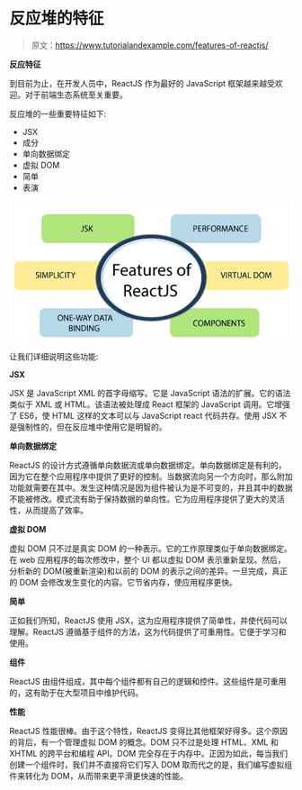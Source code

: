 # 反应堆的特征

> 原文：<https://www.tutorialandexample.com/features-of-reactjs/>

**反应特征**

到目前为止，在开发人员中，ReactJS 作为最好的 JavaScript 框架越来越受欢迎。对于前端生态系统至关重要。

反应堆的一些重要特征如下:

*   JSX
*   成分
*   单向数据绑定
*   虚拟 DOM
*   简单
*   表演

![Features of ReactJS](img/584ffd2afc2b4a42e8273a1b7aa16ab6.png)

让我们详细说明这些功能:

**JSX**

JSX 是 JavaScript XML 的首字母缩写。它是 JavaScript 语法的扩展。它的语法类似于 XML 或 HTML。该语法被处理成 React 框架的 JavaScript 调用。它增强了 ES6，使 HTML 这样的文本可以与 JavaScript react 代码共存。使用 JSX 不是强制性的，但在反应堆中使用它是明智的。

**单向数据绑定**

ReactJS 的设计方式遵循单向数据流或单向数据绑定。单向数据绑定是有利的，因为它在整个应用程序中提供了更好的控制。当数据流向另一个方向时，那么附加功能就需要在其中。发生这种情况是因为组件被认为是不可变的，并且其中的数据不能被修改。模式流有助于保持数据的单向性。它为应用程序提供了更大的灵活性，从而提高了效率。

**虚拟 DOM**

虚拟 DOM 只不过是真实 DOM 的一种表示。它的工作原理类似于单向数据绑定。在 web 应用程序的每次修改中，整个 UI 都以虚拟 DOM 表示重新呈现。然后，分析新的 DOM(被重新渲染)和以前的 DOM 的表示之间的差异。一旦完成，真正的 DOM 会修改发生变化的内容。它节省内存，使应用程序更快。

**简单**

正如我们所知，ReactJS 使用 JSX，这为应用程序提供了简单性，并使代码可以理解。ReactJS 遵循基于组件的方法，这为代码提供了可重用性。它便于学习和使用。

**组件**

ReactJS 由组件组成，其中每个组件都有自己的逻辑和控件。这些组件是可重用的，这有助于在大型项目中维护代码。

**性能**

ReactJS 性能很棒。由于这个特性，ReactJS 变得比其他框架好得多。这个原因的背后，有一个管理虚拟 DOM 的概念。DOM 只不过是处理 HTML、XML 和 XHTML 的跨平台和编程 API。DOM 完全存在于内存中。正因为如此，每当我们创建一个组件时，我们并不直接将它们写入 DOM 取而代之的是，我们编写虚拟组件来转化为 DOM，从而带来更平滑更快速的性能。